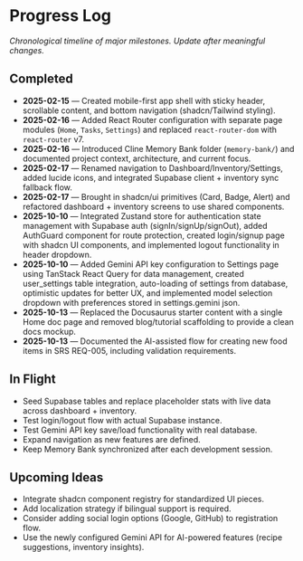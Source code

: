 # Progress Log

_Chronological timeline of major milestones. Update after meaningful changes._

## Completed

- **2025-02-15** — Created mobile-first app shell with sticky header, scrollable content, and bottom navigation (shadcn/Tailwind styling).
- **2025-02-16** — Added React Router configuration with separate page modules (`Home`, `Tasks`, `Settings`) and replaced `react-router-dom` with `react-router` v7.
- **2025-02-16** — Introduced Cline Memory Bank folder (`memory-bank/`) and documented project context, architecture, and current focus.
- **2025-02-17** — Renamed navigation to Dashboard/Inventory/Settings, added lucide icons, and integrated Supabase client + inventory sync fallback flow.
- **2025-02-17** — Brought in shadcn/ui primitives (Card, Badge, Alert) and refactored dashboard + inventory screens to use shared components.
- **2025-10-10** — Integrated Zustand store for authentication state management with Supabase auth (signIn/signUp/signOut), added AuthGuard component for route protection, created login/signup page with shadcn UI components, and implemented logout functionality in header dropdown.
- **2025-10-10** — Added Gemini API key configuration to Settings page using TanStack React Query for data management, created user_settings table integration, auto-loading of settings from database, optimistic updates for better UX, and implemented model selection dropdown with preferences stored in settings.gemini json.
- **2025-10-13** — Replaced the Docusaurus starter content with a single Home doc page and removed blog/tutorial scaffolding to provide a clean docs mockup.
- **2025-10-13** — Documented the AI-assisted flow for creating new food items in SRS REQ-005, including validation requirements.

## In Flight

- Seed Supabase tables and replace placeholder stats with live data across dashboard + inventory.
- Test login/logout flow with actual Supabase instance.
- Test Gemini API key save/load functionality with real database.
- Expand navigation as new features are defined.
- Keep Memory Bank synchronized after each development session.

## Upcoming Ideas

- Integrate shadcn component registry for standardized UI pieces.
- Add localization strategy if bilingual support is required.
- Consider adding social login options (Google, GitHub) to registration flow.
- Use the newly configured Gemini API for AI-powered features (recipe suggestions, inventory insights).
